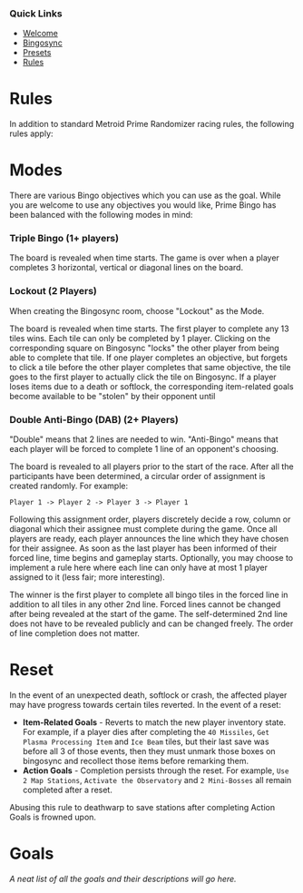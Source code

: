 ### Quick Links
- [Welcome](index.md)
- [Bingosync](https://www.bingosync.com/)
- [Presets](presets/presets.md)
- [Rules](rules.md)

# Rules

In addition to standard Metroid Prime Randomizer racing rules, the following rules apply:

# Modes

There are various Bingo objectives which you can use as the goal. While you are welcome to use any objectives you would like, Prime Bingo has been balanced with the following modes in mind:

### Triple Bingo (1+ players)

The board is revealed when time starts. The game is over when a player completes 3 horizontal, vertical or diagonal lines on the board.

### Lockout (2 Players)

When creating the Bingosync room, choose "Lockout" as the Mode.

The board is revealed when time starts. The first player to complete any 13 tiles wins. Each tile can only be completed by 1 player. Clicking on the corresponding square on Bingosync "locks" the other player from being able to complete that tile. If one player completes an objective, but forgets to click a tile before the other player completes that same objective, the tile goes to the first player to actually click the tile on Bingosync. If a player loses items due to a death or softlock, the corresponding item-related goals become available to be "stolen" by their opponent until

### Double Anti-Bingo (DAB) (2+ Players)

"Double" means that 2 lines are needed to win. "Anti-Bingo" means that each player will be forced to complete 1 line of an opponent's choosing. 

The board is revealed to all players prior to the start of the race. After all the participants have been determined, a circular order of assignment is created randomly. For example:
```
Player 1 -> Player 2 -> Player 3 -> Player 1
```

Following this assignment order, players discretely decide a row, column or diagonal which their assignee must complete during the game. Once all players are ready, each player announces the line which they have chosen for their assignee. As soon as the last player has been informed of their forced line, time begins and gameplay starts. Optionally, you may choose to implement a rule here where each line can only have at most 1 player assigned to it (less fair; more interesting).

The winner is the first player to complete all bingo tiles in the forced line in addition to all tiles in any other 2nd line. Forced lines cannot be changed after being revealed at the start of the game. The self-determined 2nd line does not have to be revealed publicly and can be changed freely. The order of line completion does not matter.

# Reset

In the event of an unexpected death, softlock or crash, the affected player may have progress towards certain tiles reverted. In the event of a reset:
- **Item-Related Goals** - Reverts to match the new player inventory state. For example, if a player dies after completing the `40 Missiles`, `Get Plasma Processing Item` and `Ice Beam` tiles, but their last save was before all 3 of those events, then they must unmark those boxes on bingosync and recollect those items before remarking them.
- **Action Goals** - Completion persists through the reset. For example, `Use 2 Map Stations`, `Activate the Observatory` and `2 Mini-Bosses` all remain completed after a reset.

Abusing this rule to deathwarp to save stations after completing Action Goals is frowned upon.

# Goals
*A neat list of all the goals and their descriptions will go here.*
